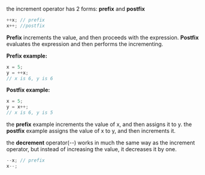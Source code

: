 the increment operator has 2 forms: **prefix** and **postfix**
```cpp
++x; // prefix
x++; //postfix
```
**Prefix** increments the value, and then proceeds with the expression.
**Postfix** evaluates the expression and then performs the incrementing.

**Prefix example:**
```cpp
x = 5;
y = ++x;
// x is 6, y is 6
```

**Postfix example:**
```cpp
x = 5;
y = x++;
// x is 6, y is 5
```

the **prefix** example increments the value of x, and then assigns it to y.
the **postfix** example assigns the value of x to y, and then increments it.



the **decrement** operator(--) works in much the same way as the increment operator, but instead of increasing the value, it decreases it by one.
```cpp
--x; // prefix
x--;
```
